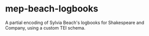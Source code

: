 # mep-beach-logbooks
A partial encoding of Sylvia Beach's logbooks for Shakespeare and Company, using a custom TEI schema.
